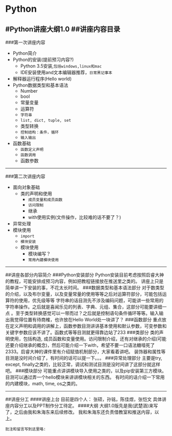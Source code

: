 # Python
#Python讲座大纲1.0
##讲座内容目录
----------------------
###第一次讲座内容
* Python简介
* Python的安装(提前预习内容?)
    *  Python 3.5安装,`包括windows,linux和mac`
    *  IDE安装使用and文本编辑器推荐，`日常黑记事本`
* 解释器运行程序(Hello world) 
* Python数据类型和基本语法
    *  Number
    *  bool
    *  常量变量
    *  运算符
    *  `字符串`
    *  `list, dict, tuple, set`
    *  类型转换
    *  `控制结构：条件，循环`
    *  `输入输出`
* 函数基础
    *  `函数定义声明`
    *  `函数调用`
    * 函数参数 

-----------------------
###第二次讲座内容
* 面向对象基础
    * 类的声明和使用
        * `成员变量和成员函数`
        * `访问限制`
        * 继承
        * with使用实例(文件操作，比较难的话不要了？)
* 异常处理
* 模块使用
    * `import`
    * `模块安装`
    * 模块使用
        * 模块编写？
        *  `常用內建模块使用`

-----------------------
##讲座各部分内容简介
###Python安装部分
Python安装目前考虑按照启睿大神的教程，可能安排成预习内容，例如把教程链接放在推送里之类的。
讲座上只是简单讲一下安装的事，不花太长时间。
###数据类型和基本语法部分
对于数类型的介绍，以及布尔变量，以及变量常量的使用等等之后对运算符部分，可能包括运算符的使用，优先级等等
字符串的话目测先不涉及编码问题，可能讲一些常用的字符串操作。之后就是喜闻乐见的列表、字典、元组、集合，这部分可能要讲细一点
。至于类型转换感觉可以一带而过？之后就是控制语句条件循环等等。输入输出我觉得位置有待商榷，也许放在Hello World处一块讲了？
###函数部分
重点放在定义声明和调用的讲解上，函数参数目测讲讲基本使用和默认参数，可变参数和关键字参数应该不讲了。函数式等等目测就更得靠边站了233
###类部分
类的声明使用，包括构造, 成员函数和变量使用。访问限制介绍，还有对继承的介绍(可能还要介绍继承的概念)，然后可能介绍一下with，希望不要一口语法糖噎死了2333。启睿大神的课件里有介绍赋值机制部分，大家看着讲吧。
装饰器和属性等目测是没时间介绍了，有时间的话可以提一下。。。
###异常处理部分
主要是try, except, finally之类的，比较正常，调试和测试目测是没时间讲了这部分就这样吧。
###模块部分
可能重点讲讲模块导入使用之类的，以及pip安装第三方模块。目测可以通过弄一个hello模块来讲讲模块相关的东西。
有时间的话介绍一下常用的内建模块，math, time, os之类的。

----------------------
##讲座分工
####讲座上台
目前是四个人：
张硕，孙铭，陈佳煜，张恺文
具体讲座内容分工以及PPT制作分工待定。
####大纲
大纲1.0版先是我(武楚涵)来写了，之后由我和朱海东来后续修改。
我和朱海东还负责借教室和推送内容，以上。

```
批注和留言写到这里咯:


```

